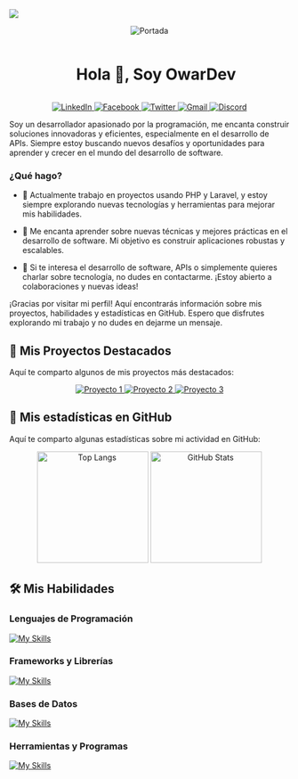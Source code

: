 <!--horizontal divider(gradiant)-->
<img src="https://user-images.githubusercontent.com/73097560/115834477-dbab4500-a447-11eb-908a-139a6edaec5c.gif">

<!-- Imagen de portada -->
<p align="center">
  <img src="https://pm1.aminoapps.com/6332/4511569661af9f158bbf72f7823d8d95f4e23902_hq.jpg" alt="Portada" style="max-width: 100%; height: auto;">
</p>



<!--h1 without bottom border-->
<div id="user-content-toc">
  <ul align="center">
    <summary><h1 style="display: inline-block">Hola 👋, Soy OwarDev</h1></summary>
  </ul>
</div>

<p align="center">
  <a href="https://www.linkedin.com/in/tu-perfil" target="_blank">
    <img src="https://img.shields.io/badge/LinkedIn-0077B5?style=for-the-badge&logo=linkedin&logoColor=white" alt="LinkedIn">
  </a>
  <a href="https://www.facebook.com/tu-perfil" target="_blank">
    <img src="https://img.shields.io/badge/Facebook-1877F2?style=for-the-badge&logo=facebook&logoColor=white" alt="Facebook">
  </a>
  <a href="https://twitter.com/tu-perfil" target="_blank">
    <img src="https://img.shields.io/badge/Twitter-1DA1F2?style=for-the-badge&logo=twitter&logoColor=white" alt="Twitter">
  </a>
  <a href="mailto:tu-email@gmail.com" target="_blank">
    <img src="https://img.shields.io/badge/Gmail-D14836?style=for-the-badge&logo=gmail&logoColor=white" alt="Gmail">
  </a>
  <a href="https://discord.com/users/tu-id-de-discord" target="_blank">
    <img src="https://img.shields.io/badge/Discord-7289DA?style=for-the-badge&logo=discord&logoColor=white" alt="Discord">
  </a>
</p>

Soy un desarrollador apasionado por la programación, me encanta construir soluciones innovadoras y eficientes, especialmente en el desarrollo de APIs. Siempre estoy buscando nuevos desafíos y oportunidades para aprender y crecer en el mundo del desarrollo de software.


<p align="center">

 ### ¿Qué hago?
</p>

- 🔭  Actualmente trabajo en proyectos usando PHP y Laravel, y estoy siempre explorando nuevas tecnologías y herramientas para mejorar mis habilidades.
 
- 🌱 Me encanta aprender sobre nuevas técnicas y mejores prácticas en el desarrollo de software. Mi objetivo es construir aplicaciones robustas y escalables.
   
- 💬 Si te interesa el desarrollo de software, APIs o simplemente quieres charlar sobre tecnología, no dudes en contactarme. ¡Estoy abierto a colaboraciones y nuevas ideas!

¡Gracias por visitar mi perfil! Aquí encontrarás información sobre mis proyectos, habilidades y estadísticas en GitHub. Espero que disfrutes explorando mi trabajo y no dudes en dejarme un mensaje.


## 🚀 Mis Proyectos Destacados

Aquí te comparto algunos de mis proyectos más destacados:

<p align="center">
  <a href="https://github.com/Owar357/proyecto1" target="_blank">
    <img src="https://img.shields.io/github/stars/Owar357/proyecto1?style=for-the-badge&logo=github&logoColor=white" alt="Proyecto 1">
  </a>
  <a href="https://github.com/Owar357/proyecto2" target="_blank">
    <img src="https://img.shields.io/github/stars/Owar357/proyecto2?style=for-the-badge&logo=github&logoColor=white" alt="Proyecto 2">
  </a>
  <a href="https://github.com/Owar357/proyecto3" target="_blank">
    <img src="https://img.shields.io/github/stars/Owar357/proyecto3?style=for-the-badge&logo=github&logoColor=white" alt="Proyecto 3">
  </a>
</p>

## 🌟 Mis estadísticas en GitHub

Aquí te comparto algunas estadísticas sobre mi actividad en GitHub:

<p align="center">
  <img src="https://github-readme-stats.vercel.app/api/top-langs/?username=Owar357&theme=blue-green" alt="Top Langs" height="200">
  <img src="https://github-readme-stats.vercel.app/api?username=Owar357&theme=blue-green" alt="GitHub Stats" height="200">
</p>

## 🛠️ Mis Habilidades

### Lenguajes de Programación
[![My Skills](https://skillicons.dev/icons?i=php)](https://skillicons.dev)

### Frameworks y Librerías
[![My Skills](https://skillicons.dev/icons?i=laravel)](https://skillicons.dev)

### Bases de Datos
[![My Skills](https://skillicons.dev/icons?i=mysql,postgres)](https://skillicons.dev)

### Herramientas y Programas
[![My Skills](https://skillicons.dev/icons?i=vscode,postman,figma,git,github)](https://skillicons.dev)

